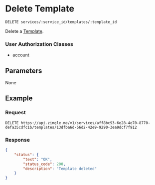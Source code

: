 # Delete Template

    DELETE services/:service_id/templates/:template_id
    
Delete a [Template].

### User Authorization Classes 
* account

## Parameters
None

## Example
### Request

    DELETE https://api.zingle.me/v1/services/aff8bc93-6e28-4e70-8770-defa35cdfc1b/templates/13dfba6d-66d2-42e9-9290-3ea9dcf7f912

### Response
``` json
{
    "status": {
        "text": "OK",
        "status_code": 200,
        "description": "Template deleted"
    }
}
```

[Template]: README.md
